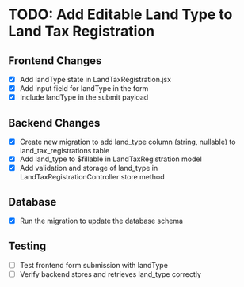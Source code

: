 # TODO: Add Editable Land Type to Land Tax Registration

## Frontend Changes
- [x] Add landType state in LandTaxRegistration.jsx
- [x] Add input field for landType in the form
- [x] Include landType in the submit payload

## Backend Changes
- [x] Create new migration to add land_type column (string, nullable) to land_tax_registrations table
- [x] Add land_type to $fillable in LandTaxRegistration model
- [x] Add validation and storage of land_type in LandTaxRegistrationController store method

## Database
- [x] Run the migration to update the database schema

## Testing
- [ ] Test frontend form submission with landType
- [ ] Verify backend stores and retrieves land_type correctly
